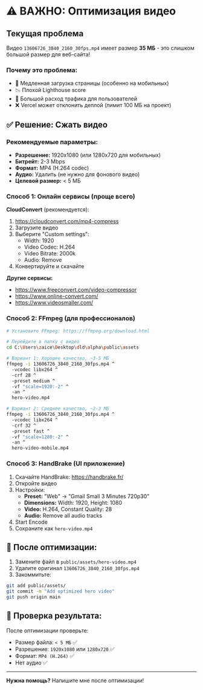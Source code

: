 # ⚠️ ВАЖНО: Оптимизация видео

## Текущая проблема

Видео `13606726_3840_2160_30fps.mp4` имеет размер **35 МБ** - это слишком большой размер для веб-сайта!

### Почему это проблема:

- 🐌 Медленная загрузка страницы (особенно на мобильных)
- 📉 Плохой Lighthouse score
- 💸 Большой расход трафика для пользователей
- ❌ Vercel может отклонить деплой (лимит 100 МБ на проект)

## ✅ Решение: Сжать видео

### Рекомендуемые параметры:

- **Разрешение:** 1920x1080 (или 1280x720 для мобильных)
- **Битрейт:** 2-3 Mbps
- **Формат:** MP4 (H.264 codec)
- **Аудио:** Удалить (не нужно для фонового видео)
- **Целевой размер:** < 5 МБ

### Способ 1: Онлайн сервисы (проще всего)

**CloudConvert** (рекомендуется):
1. https://cloudconvert.com/mp4-compress
2. Загрузите видео
3. Выберите "Custom settings":
   - Width: 1920
   - Video Codec: H.264
   - Video Bitrate: 2000k
   - Audio: Remove
4. Конвертируйте и скачайте

**Другие сервисы:**
- https://www.freeconvert.com/video-compressor
- https://www.online-convert.com/
- https://www.videosmaller.com/

### Способ 2: FFmpeg (для профессионалов)

```bash
# Установите FFmpeg: https://ffmpeg.org/download.html

# Перейдите в папку с видео
cd C:\Users\zaice\Desktop\dld\alpha\public\assets

# Вариант 1: Хорошее качество, ~3-5 МБ
ffmpeg -i 13606726_3840_2160_30fps.mp4 ^
  -vcodec libx264 ^
  -crf 28 ^
  -preset medium ^
  -vf "scale=1920:-2" ^
  -an ^
  hero-video.mp4

# Вариант 2: Среднее качество, ~2-3 МБ
ffmpeg -i 13606726_3840_2160_30fps.mp4 ^
  -vcodec libx264 ^
  -crf 32 ^
  -preset fast ^
  -vf "scale=1280:-2" ^
  -an ^
  hero-video-mobile.mp4
```

### Способ 3: HandBrake (UI приложение)

1. Скачайте HandBrake: https://handbrake.fr/
2. Откройте видео
3. Настройки:
   - **Preset:** "Web" → "Gmail Small 3 Minutes 720p30"
   - **Dimensions:** Width: 1920, Height: 1080
   - **Video:** H.264, Constant Quality: 28
   - **Audio:** Remove all audio tracks
4. Start Encode
5. Сохраните как `hero-video.mp4`

## 📝 После оптимизации:

1. Замените файл в `public/assets/hero-video.mp4`
2. Удалите оригинал `13606726_3840_2160_30fps.mp4`
3. Закоммитьте:

```bash
git add public/assets/
git commit -m "Add optimized hero video"
git push origin main
```

## 🎯 Проверка результата:

После оптимизации проверьте:
- Размер файла: `< 5 МБ` ✅
- Разрешение: `1920x1080` или `1280x720` ✅
- Формат: `MP4 (H.264)` ✅
- Нет аудио ✅

---

**Нужна помощь?** Напишите мне после оптимизации!
